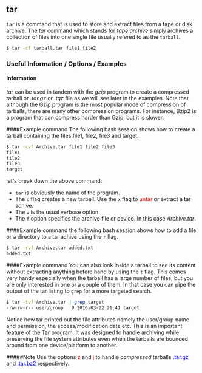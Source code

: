 ---
---

tar
-------
`tar` is a command that is used to store and extract files from a tape or disk archive.
The _tar_ command which stands for _tape_ _archive_ simply archives a collection of files into one single file usually refered to as the `tarball`.

~~~ bash
$ tar -cf tarball.tar file1 file2
~~~

<!--more-->

### Useful Information / Options / Examples

#### Information
_tar_ can be used in tandem with the _gzip_ program to create a compressed tarball or _.tar.gz_ or _.tgz_ file as we will see later in the examples. Note that although the Gzip program is the most popular mode of compression of tarballs, there are many other compression programs. For instance, Bzip2 is a program that can compress harder than Gzip, but it is slower.

####Example command
The following bash session shows how to create a tarball containing the files file1, file2, file3 and target.

~~~ bash
$ tar -cvf Archive.tar file1 file2 file3
file1
file2
file3
target
~~~

let's break down the above command:

* `tar` is obviously the name of the program.
* The `c` flag creates a new tarball. Use the `x` flag to <span style="color:red;">untar</span> or extract a tar achive.
* The `v` is the usual verbose option.
* The `f` option specifies the archive file or device. In this case _Archive.tar_.

####Example command
the following bash session shows how to add a file or a directory to a tar achive using the `r` flag.

~~~ bash
$ tar -rvf Archive.tar added.txt
added.txt
~~~

####Example command
You can also look inside a tarball to see its content without extracting anything before hand by using the `t` flag. This comes very handy especially when the tarball has a large number of files, but you are only interested in one or a couple of them. In that case you can pipe the output of the tar listing to `grep` for a more targeted search. 

~~~ bash
$ tar -tvf Archive.tar | grep target
-rw-rw-r-- user/group	0 2016-03-22 21:41 target
~~~

Notice how tar printed out the file attributes namely the user/group name and permission, the access/modification date etc. This is an important feature of the Tar program. It was designed to handle archiving while preserving the file system attributes even when the tarballs are bounced around from one device/platform to another.

#####Note
 Use the options <span style="color:red;">z</span> and <span style="color:red;">j</span> to handle _compressed_ tarballs <span style="color:blue;">.tar.gz</span> and <span style="color:blue;">.tar.bz2</span> respectively.
